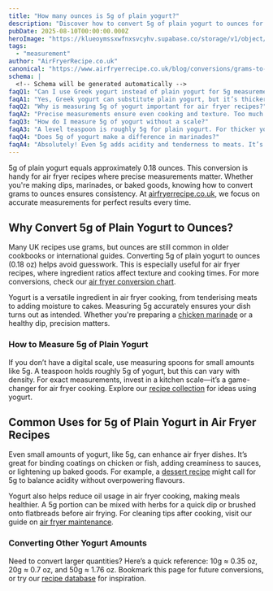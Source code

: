 ```yaml
---
title: "How many ounces is 5g of plain yogurt?"
description: "Discover how to convert 5g of plain yogurt to ounces for precise air fryer recipes. Perfect measurements every time!"
pubDate: 2025-08-10T00:00:00.000Z
heroImage: "https://klueoymssxwfnxsvcyhv.supabase.co/storage/v1/object/public/Shmucket/how-many-ounces-is-5g-plain-yogurt.webp"
tags:
  - "measurement"
author: "AirFryerRecipe.co.uk"
canonical: "https://www.airfryerrecipe.co.uk/blog/conversions/grams-to-ounces/how-many-ounces-is-5g-plain-yogurt"
schema: |
  <!-- Schema will be generated automatically -->
faqQ1: "Can I use Greek yogurt instead of plain yogurt for 5g measurements?"
faqA1: "Yes, Greek yogurt can substitute plain yogurt, but it’s thicker. For 5g, the ounce conversion remains the same (0.18 oz), but you may need to adjust liquids in your recipe slightly."
faqQ2: "Why is measuring 5g of yogurt important for air fryer recipes?"
faqA2: "Precise measurements ensure even cooking and texture. Too much or too little yogurt in coatings or batters can affect crispiness and browning in the air fryer."
faqQ3: "How do I measure 5g of yogurt without a scale?"
faqA3: "A level teaspoon is roughly 5g for plain yogurt. For thicker yogurts, scoop lightly and level off the excess with a knife."
faqQ4: "Does 5g of yogurt make a difference in marinades?"
faqA4: "Absolutely! Even 5g adds acidity and tenderness to meats. It’s enough to coat small portions like chicken strips or shrimp before air frying."
---
```

<p>5g of plain yogurt equals approximately 0.18 ounces. This conversion is handy for air fryer recipes where precise measurements matter. Whether you're making dips, marinades, or baked goods, knowing how to convert grams to ounces ensures consistency. At <a href=https://www.airfryerrecipe.co.uk>airfryerrecipe.co.uk</a>, we focus on accurate measurements for perfect results every time.</p>  

<h2>Why Convert 5g of Plain Yogurt to Ounces?</h2>  
<p>Many UK recipes use grams, but ounces are still common in older cookbooks or international guides. Converting 5g of plain yogurt to ounces (0.18 oz) helps avoid guesswork. This is especially useful for air fryer recipes, where ingredient ratios affect texture and cooking times. For more conversions, check our <a href=https://www.airfryerrecipe.co.uk/air-fryer-conversion-chart>air fryer conversion chart</a>.</p>  

<p>Yogurt is a versatile ingredient in air fryer cooking, from tenderising meats to adding moisture to cakes. Measuring 5g accurately ensures your dish turns out as intended. Whether you're preparing a <a href=https://www.airfryerrecipe.co.uk/recipe-category/chicken>chicken marinade</a> or a healthy dip, precision matters.</p>  

<h3>How to Measure 5g of Plain Yogurt</h3>  
<p>If you don’t have a digital scale, use measuring spoons for small amounts like 5g. A teaspoon holds roughly 5g of yogurt, but this can vary with density. For exact measurements, invest in a kitchen scale—it’s a game-changer for air fryer cooking. Explore our <a href=https://www.airfryerrecipe.co.uk/recipes>recipe collection</a> for ideas using yogurt.</p>  

<h2>Common Uses for 5g of Plain Yogurt in Air Fryer Recipes</h2>  
<p>Even small amounts of yogurt, like 5g, can enhance air fryer dishes. It’s great for binding coatings on chicken or fish, adding creaminess to sauces, or lightening up baked goods. For example, a <a href=https://www.airfryerrecipe.co.uk/recipe-category/dessert>dessert recipe</a> might call for 5g to balance acidity without overpowering flavours.</p>  

<p>Yogurt also helps reduce oil usage in air fryer cooking, making meals healthier. A 5g portion can be mixed with herbs for a quick dip or brushed onto flatbreads before air frying. For cleaning tips after cooking, visit our guide on <a href=https://www.airfryerrecipe.co.uk/air-fryer-cleaner>air fryer maintenance</a>.</p>  

<h3>Converting Other Yogurt Amounts</h3>  
<p>Need to convert larger quantities? Here’s a quick reference: 10g ≈ 0.35 oz, 20g ≈ 0.7 oz, and 50g ≈ 1.76 oz. Bookmark this page for future conversions, or try our <a href=https://www.airfryerrecipe.co.uk/recipes>recipe database</a> for inspiration.</p>
